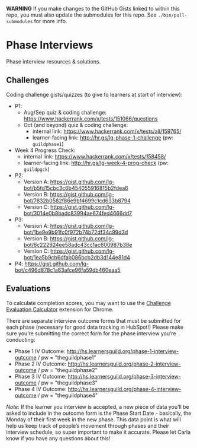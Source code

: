 **WARNING** If you make changes to the GitHub Gists linked to within this repo,
you must also update the submodules for this repo. See `./bin/pull-submodules`
for more info.

# Phase Interviews

Phase interview resources & solutions.

## Challenges

Coding challenge gists/quizzes (to give to learners at start of interview):

- P1:
    - Aug/Sep quiz & coding challenge: https://www.hackerrank.com/x/tests/151066/questions
    - Oct (and beyond) quiz & coding challenge:
      - internal link: https://www.hackerrank.com/x/tests/all/159765/
      - learner-facing link: http://hr.gs/lg-phase-1-challenge (pw: `guildphase1`)
- Week 4 Progress Check:
  - internal link: https://www.hackerrank.com/x/tests/158458/
  - learner-facing link: http://hr.gs/lg-week-4-prog-check (pw: `guildpgck`)
- P2:
  - Version A: https://gist.github.com/lg-bot/b5fd15cbc3c6b454055916815b2fdea6
  - Version B: https://gist.github.com/lg-bot/7832b0582f86e9bf4699c1cd633b8794
  - Version C: https://gist.github.com/lg-bot/3014e0b8badc83994ae674fed4666dd7
- P3:
  - Version A: https://gist.github.com/lg-bot/1be9e9b91fc0f972b74b72df34c99d3d
  - Version B: https://gist.github.com/lg-bot/6c222924ee58adc43cc1ac600987b38e
  - Version C: https://gist.github.com/lg-bot/1ea5b9cb6dfab086bcb2db3d144e81d4
- P4: https://gist.github.com/lg-bot/c496d878c1a63afce96fa59db460eaa5

## Evaluations

To calculate completion scores, you may want to use the [Challenge Evaluation Calculator](https://github.com/LearnersGuild/challenge-evaluation-calculator) extension for Chrome.

There are separate interview outcome forms that must be submitted for each phase (necessary for good data tracking in HubSpot!) Please make sure you’re submitting the correct form for the phase interview you’re conducting:

- Phase 1 IV Outcome: http://hs.learnersguild.org/phase-1-interview-outcome / pw = "theguildphase1"
- Phase 2 IV Outcome: http://hs.learnersguild.org/phase-2-interview-outcome / pw = "theguildphase2"
- Phase 3 IV Outcome: http://hs.learnersguild.org/phase-3-interview-outcome / pw = "theguildphase3"
- Phase 4 IV Outcome: http://hs.learnersguild.org/phase-4-interview-outcome / pw = "theguildphase4"

*Note*: If the learner you interview is accepted, a new piece of data you’ll be asked to include in the outcome form is the Phase Start Date - basically, the Monday of their first week in the new phase. This data point is what will help us keep track of people’s movement through phases and their interview schedule, so super important to make it accurate. Please let Carla know if you have any questions about this!
